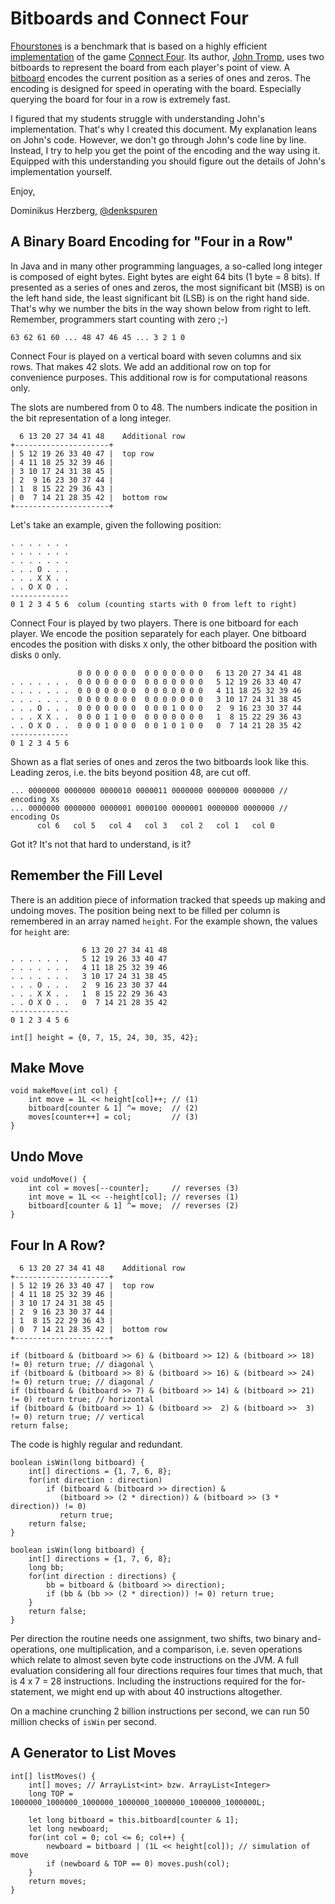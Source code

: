 # Bitboards and Connect Four

[Fhourstones](https://en.wikipedia.org/wiki/Fhourstones) is a benchmark that is based on a highly efficient
[implementation](http://tromp.github.io/c4/fhour.html) of  the game [Connect Four](https://en.wikipedia.org/wiki/Connect_Four).
Its author, [John Tromp](http://tromp.github.io/), uses two bitboards to represent the board from each player's
point of view. A [bitboard](https://en.wikipedia.org/wiki/Bitboard) encodes the current position as a series of ones and zeros.
The encoding is designed for speed in operating with the board. Especially querying the board for four in a row is
extremely fast.

I figured that my students struggle with understanding John's implementation. That's why I created this document.
My explanation leans on John's code. However, we don't go through John's code line by line. Instead, I try to
help you get the point of the encoding and the way using it. Equipped with this understanding you should figure out
the details of John's implementation yourself.

Enjoy,

Dominikus Herzberg, [@denkspuren](https://twitter.com/denkspuren) 

## A Binary Board Encoding for "Four in a Row"

In Java and in many other programming languages, a so-called long integer is composed of eight bytes.
Eight bytes are eight 64 bits (1 byte = 8 bits). If presented as a series of ones and zeros, the
most significant bit (MSB) is on the left hand side, the least significant bit (LSB) is on the right hand side.
That's why we number the bits in the way shown below from right to left. Remember, programmers start counting
with zero ;-)

~~~
63 62 61 60 ... 48 47 46 45 ... 3 2 1 0
~~~

Connect Four is played on a vertical board with seven columns and six rows. That makes 42 slots. We add an
additional row on top for convenience purposes. This additional row is for computational reasons only.

The slots are numbered from 0 to 48. The numbers indicate the position in the bit representation of a long integer.

~~~
  6 13 20 27 34 41 48    Additional row
+---------------------+ 
| 5 12 19 26 33 40 47 |  top row
| 4 11 18 25 32 39 46 |
| 3 10 17 24 31 38 45 |
| 2  9 16 23 30 37 44 |
| 1  8 15 22 29 36 43 |
| 0  7 14 21 28 35 42 |  bottom row
+---------------------+
~~~

Let's take an example, given the following position:

~~~
. . . . . . .
. . . . . . .
. . . . . . .
. . . O . . .
. . . X X . .
. . O X O . .
-------------
0 1 2 3 4 5 6  colum (counting starts with 0 from left to right)
~~~

Connect Four is played by two players. There is one bitboard for each player.
We encode the position separately for each player. One bitboard encodes the
position with disks `X` only, the other bitboard the position with disks `O` only.

~~~
               0 0 0 0 0 0 0  0 0 0 0 0 0 0   6 13 20 27 34 41 48
. . . . . . .  0 0 0 0 0 0 0  0 0 0 0 0 0 0   5 12 19 26 33 40 47
. . . . . . .  0 0 0 0 0 0 0  0 0 0 0 0 0 0   4 11 18 25 32 39 46
. . . . . . .  0 0 0 0 0 0 0  0 0 0 0 0 0 0   3 10 17 24 31 38 45
. . . O . . .  0 0 0 0 0 0 0  0 0 0 1 0 0 0   2  9 16 23 30 37 44
. . . X X . .  0 0 0 1 1 0 0  0 0 0 0 0 0 0   1  8 15 22 29 36 43
. . O X O . .  0 0 0 1 0 0 0  0 0 1 0 1 0 0   0  7 14 21 28 35 42
-------------
0 1 2 3 4 5 6  
~~~

Shown as a flat series of ones and zeros the two bitboards look like this.
Leading zeros, i.e. the bits beyond position 48, are cut off. 

~~~
... 0000000 0000000 0000010 0000011 0000000 0000000 0000000 // encoding Xs
... 0000000 0000000 0000001 0000100 0000001 0000000 0000000 // encoding Os
      col 6   col 5   col 4   col 3   col 2   col 1   col 0
~~~

Got it? It's not that hard to understand, is it?

## Remember the Fill Level

There is an addition piece of information tracked that speeds up making and
undoing moves. The position being next to
be filled per column is remembered in an array named `height`.
For the example shown, the values for `height` are:

~~~
                6 13 20 27 34 41 48
. . . . . . .   5 12 19 26 33 40 47
. . . . . . .   4 11 18 25 32 39 46
. . . . . . .   3 10 17 24 31 38 45
. . . O . . .   2  9 16 23 30 37 44
. . . X X . .   1  8 15 22 29 36 43
. . O X O . .   0  7 14 21 28 35 42
-------------
0 1 2 3 4 5 6  
~~~

~~~
int[] height = {0, 7, 15, 24, 30, 35, 42};
~~~

## Make Move

~~~
void makeMove(int col) {
    int move = 1L << height[col]++; // (1)
    bitboard[counter & 1] ^= move;  // (2)
    moves[counter++] = col;         // (3)
}
~~~

## Undo Move

~~~
void undoMove() {
    int col = moves[--counter];     // reverses (3)
    int move = 1L << --height[col]; // reverses (1)
    bitboard[counter & 1] ^= move;  // reverses (2)
}
~~~

## Four In A Row?

~~~
  6 13 20 27 34 41 48    Additional row
+---------------------+ 
| 5 12 19 26 33 40 47 |  top row
| 4 11 18 25 32 39 46 |
| 3 10 17 24 31 38 45 |
| 2  9 16 23 30 37 44 |
| 1  8 15 22 29 36 43 |
| 0  7 14 21 28 35 42 |  bottom row
+---------------------+
~~~

~~~
if (bitboard & (bitboard >> 6) & (bitboard >> 12) & (bitboard >> 18) != 0) return true; // diagonal \
if (bitboard & (bitboard >> 8) & (bitboard >> 16) & (bitboard >> 24) != 0) return true; // diagonal /
if (bitboard & (bitboard >> 7) & (bitboard >> 14) & (bitboard >> 21) != 0) return true; // horizontal
if (bitboard & (bitboard >> 1) & (bitboard >>  2) & (bitboard >>  3) != 0) return true; // vertical
return false;
~~~

The code is highly regular and redundant.

~~~
boolean isWin(long bitboard) {
    int[] directions = {1, 7, 6, 8};
    for(int direction : direction)
        if (bitboard & (bitboard >> direction) &
           (bitboard >> (2 * direction)) & (bitboard >> (3 * direction)) != 0)
           return true;
    return false;
}
~~~

~~~
boolean isWin(long bitboard) {
    int[] directions = {1, 7, 6, 8};
    long bb;
    for(int direction : directions) {
        bb = bitboard & (bitboard >> direction);
        if (bb & (bb >> (2 * direction)) != 0) return true;
    }
    return false;
}
~~~

Per direction the routine needs one assignment, two shifts, two binary
and-operations, one multiplication, and a comparison, i.e. seven operations
which relate to almost seven byte code instructions on the JVM.
A full evaluation considering all four directions requires four times that
much, that is 4 x 7 = 28 instructions. Including the instructions required
for the for-statement, we might end up with about 40 instructions altogether.

On a machine crunching 2 billion instructions per second, we can run
50 million checks of `isWin` per second.

## A Generator to List Moves

~~~
int[] listMoves() {
    int[] moves; // ArrayList<int> bzw. ArrayList<Integer>
    long TOP = 1000000_1000000_1000000_1000000_1000000_1000000_1000000L;

    let long bitboard = this.bitboard[counter & 1];
    let long newboard;
    for(int col = 0; col <= 6; col++) {  
        newboard = bitboard | (1L << height[col]); // simulation of move
        if (newboard & TOP == 0) moves.push(col);
    }
    return moves;
}
~~~
